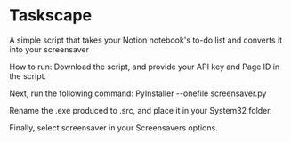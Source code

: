 # Taskscape
A simple script that takes your Notion notebook's to-do list and converts it into your screensaver

How to run: 
Download the script, and provide your API key and Page ID in the script. 

Next, run the following command: PyInstaller --onefile screensaver.py

Rename the .exe produced to .src, and place it in your System32 folder. 

Finally, select screensaver in your Screensavers options. 


